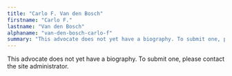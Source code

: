 ```yaml
---
title: "Carlo F. Van den Bosch"
firstname: "Carlo F."
lastname: "Van den Bosch"
alphaname: "van-den-bosch-carlo-f"
summary: "This advocate does not yet have a biography. To submit one, please contact the site administrator."
---
```

This advocate does not yet have a biography. To submit one, please contact the site administrator.

